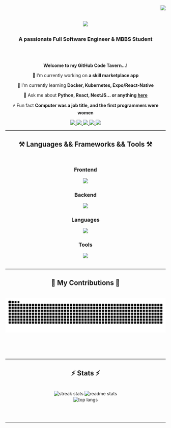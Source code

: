 <img align="right" src="https://komarev.com/ghpvc/?username=Eh1z&color=blueviolet&plastic" />

<h1 align="center">
    <img src="https://readme-typing-svg.herokuapp.com/?font=Righteous&size=35&center=true&vCenter=true&width=500&height=70&duration=4000&lines=Hello+There!+👋;+I'm+Godsent+Oyarekhua!;"/>
</h1>

<h3 align="center">A passionate Full Software Engineer & MBBS Student</h3>
<br/>

<br/>

<div align="center">

**Welcome to my GitHub Code Tavern...!**
 
 🔭 I’m currently working on **a skill marketplace app**
 
 🌱 I’m currently learning **Docker, Kubernetes, Expo/React-Native**

💬 Ask me about **Python, React, NextJS... or anything [here](https://github.com/Eh1z/Eh1z/issues)**

⚡ Fun fact **Computer was a job title, and the first programmers were women**

 </div>
 
<div align="center"> 
  <a href="mailto:godsentehiz11@gmail.com">
    <img src="https://img.shields.io/badge/Gmail-333333?style=for-the-badge&logo=gmail&logoColor=red" />
  </a>
  
  <a href=https://twitter.com/GodsentEhiz>
     <img src="https://img.shields.io/badge/twitter-%231DA1F2.svg?&style=for-the-badge&logo=twitter&logoColor=white" />
  </a>
    
 <a href=https://discord.com/users/Eh1z#7745>
     <img src="https://img.shields.io/badge/Discord-7289DA?style=for-the-badge&logo=discord&logoColor=white" />
 </a>  
 
  <a href="https://www.linkedin.com/in/godsentehiz/" target="_blank">
    <img src="https://img.shields.io/badge/LinkedIn-0077B5?style=for-the-badge&logo=linkedin&logoColor=white" target="_blank" />
  </a>
  
  <a href="https://oyarekhua-godsent.netlify.app" target="_blank">
     <img src="https://img.shields.io/badge/Portfolio-FF5722?style=for-the-badge&logo=todoist&logoColor=white" target="_blank" />
<!-- sqlite, safari, google-chrome are other good icon options -->
    
  </a>
</div>

 <hr/>
 
<h2 align="center">⚒️ Languages && Frameworks && Tools ⚒️</h2>
<br/>
<div align="center">
  <h3 align="center">Frontend</h3>
    <img src="https://skillicons.dev/icons?i=nextjs,react,tailwind,figma,redux,vite,express" />

  <h3 align="center">Backend</h3>
    <img src="https://skillicons.dev/icons?i=nodejs,mongo,mysql,postgres,firebase,django,flask" /><br>
  
  <h3 align="center">Languages </h3>
   <img src="https://skillicons.dev/icons?i=c,html,css,sass,js,ts,python,bash,regex" /><br>

  <h3 align="center">Tools</h3>
    <img src="https://skillicons.dev/icons?i=vscode,github,regex,git,docker,netlify,vercel,kubernetes" /><br>
</div>

<br/>
<hr/>

<div align="center">
  <h2>🐍 My Contributions 🐍</h2>
  <br>
  <img alt="snake eating my contributions" src="https://raw.githubusercontent.com/Eh1z/Eh1z/output/github-contribution-grid-snake.svg" />
  
  <br/><br/><br/>
</div>

<hr/>

<h2 align="center">⚡ Stats ⚡</h2>
<br>
<div align=center>
  <img width=390 src="https://github-readme-streak-stats.vercel.app/?user=Eh1z&count_private=true&theme=react&border_radius=10" alt="streak stats"/>
  <img width=390 src="https://github-readme-stats.vercel.app/api?username=Eh1z&count_private=true&show_icons=true&theme=react&rank_icon=github&border_radius=10" alt="readme stats" />
  <br/>
  <img width=325 align="center" src="https://github-readme-stats.vercel.app/api/top-langs/?username=salesp07&hide=HTML&langs_count=12&layout=compact&theme=react&border_radius=10&size_weight=0.5&count_weight=0.5&exclude_repo=github-readme-stats" alt="top langs" />
</div>

<br/><br/>

<hr/>

<br/>





